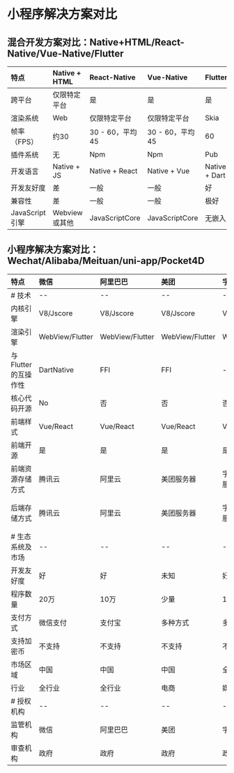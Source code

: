 # 小程序解决方案对比

## 混合开发方案对比：Native+HTML/React-Native/Vue-Native/Flutter

| 特点           | Native + HTML | React-Native    | Vue-Native      | Flutter       |
| :------------- | :------------ | :-------------- | :-------------- | :------------ |
| 跨平台         | 仅限特定平台  | 是              | 是              | 是            |
| 渲染系统       | Web           | 仅限特定平台    | 仅限特定平台    | Skia          |
| 帧率（FPS）    | 约30          | 30 - 60，平均45 | 30 - 60，平均45 | 60            |
| 插件系统       | 无            | Npm             | Npm             | Pub           |
| 开发语言       | Native + JS   | Native + React  | Native + Vue    | Native + Dart |
| 开发友好度     | 差            | 一般            | 一般            | 好            |
| 兼容性         | 差            | 一般            | 一般            | 极好          |
| JavaScript引擎 | Webview或其他 | JavaScriptCore  | JavaScriptCore  | 无嵌入        |



## 小程序解决方案对比：Wechat/Alibaba/Meituan/uni-app/Pocket4D

| 特点                | 微信            | 阿里巴巴        | 美团            | 字节跳动       | uni-app                 | Pocket4D          |
| :------------------ | :-------------- | :-------------- | :-------------- | :------------- | :---------------------- | :---------------- |
| # 技术              | --              | --              | --              | --             | --                      | --                |
| 内核引擎            | V8/Jscore       | V8/Jscore       | V8/Jscore       | V8/Jscore      | V8/Jscore               | QuickJS/Jscore    |
| 渲染引擎            | WebView/Flutter | WebView/Flutter | WebView/Flutter | WebView        | Webview                 | Flutter           |
| 与Flutter的互操作性 | DartNative      | FFI        | FFI        | --             | --                      | FFI          |
| 核心代码开源        | No              | 否              | 否              | 否             | 否                      | 是                |
| 前端样式            | Vue/React       | Vue/React       | Vue/React       | Vue/React      | Vue/React               | Vue/React         |
| 前端开源            | 是              | 是              | 是              | 是             | 是                      | 是                |
| 前端资源存储方式    | 腾讯云          | 阿里云          | 美团服务器      | 字节跳动服务器 | DCloud服务器            | 私有化部署/区块链 |
| 后端存储方式        | 腾讯云          | 阿里云          | 美团服务器      | 字节跳动服务器 | 私有化部署/DCloud服务器 | 私有化部署/区块链 |
| # 生态系统及市场    | --              | --              | --              | --             | --                      | --                |
| 开发友好度          | 好              | 好              | 未知            | 好             | 好                      | 有待公开          |
| 程序数量            | 20万            | 10万            | 少量            | 10万           | 少量                    | 未知              |
| 支付方式            | 微信支付        | 支付宝          | 多种方式        | 多种方式       | 多种方式                | 多种方式          |
| 支持加密币          | 不支持          | 不支持          | 不支持          | 不支持         | 不支持                  | 支持              |
| 市场区域            | 中国            | 中国            | 中国            | 全球           | 中国                    | 全球              |
| 行业                | 全行业          | 全行业          | 电商            | 媒体           | 全行业                  | 全行业            |
| # 授权机构          | --              | --              | --              | --             | --                      | --                |
| 监管机构            | 微信            | 阿里巴巴        | 美团            | 字节跳动       | 未知                    | 无                |
| 审查机构            | 政府            | 政府            | 政府            | 政府           | 政府                    | 无                |
